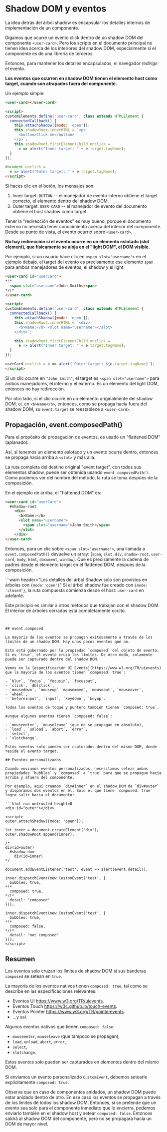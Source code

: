 # Shadow DOM y eventos

La idea detrás del árbol shadow es encapsular los detalles internos de implementación de un componente.

Digamos que ocurre un evento click dentro de un shadow DOM del componente `<user-card>`. Pero los scripts en el documento principal no tienen idea acerca de los interiores del shadow DOM, especialmente si el componente es de una librería de terceros.  

Entonces, para mantener los detalles encapsulados, el navegador *redirige* el evento.

**Los eventos que ocurren en shadow DOM tienen el elemento host como target, cuando son atrapados fuera del componente.**

Un ejemplo simple:

```html run autorun="no-epub" untrusted height=60
<user-card></user-card>

<script>
customElements.define('user-card', class extends HTMLElement {
  connectedCallback() {
    this.attachShadow({mode: 'open'});
    this.shadowRoot.innerHTML = `<p>
      <button>Click me</button>
    </p>`;
    this.shadowRoot.firstElementChild.onclick =
      e => alert("Inner target: " + e.target.tagName);
  }
});

document.onclick =
  e => alert("Outer target: " + e.target.tagName);
</script>
```

Si haces clic en el botón, los mensajes son:

1. Inner target: `BUTTON` -- el manejador de evento interno obtiene el target correcto, el elemento dentro del shadow DOM.
2. Outer target: `USER-CARD` -- el manejador de evento del documento obtiene el host shadow como target.

Tener la "redirección de eventos" es muy bueno, porque el documento externo no necesita tener conocimiento acerca del interior del componente. Desde su punto de vista, el evento ocurrió sobre `<user-card>`.

**No hay redirección si el evento ocurre en un elemento eslotado (slot element), que físicamente se aloja en el "light DOM", el DOM visible.**

Por ejemplo, si un usuario hace clic en `<span slot="username">` en el ejemplo debajo, el target del evento es precisamente ese elemento `span` para ambos manejadores de eventos, el shadow y el light:

```html run autorun="no-epub" untrusted height=60
<user-card id="userCard">
*!*
  <span slot="username">John Smith</span>
*/!*
</user-card>

<script>
customElements.define('user-card', class extends HTMLElement {
  connectedCallback() {
    this.attachShadow({mode: 'open'});
    this.shadowRoot.innerHTML = `<div>
      <b>Name:</b> <slot name="username"></slot>
    </div>`;

    this.shadowRoot.firstElementChild.onclick =
      e => alert("Inner target: " + e.target.tagName);
  }
});

userCard.onclick = e => alert(`Outer target: ${e.target.tagName}`);
</script>
```

Si un clic ocurre en `"John Smith"`, el target es `<span slot="username">` para ambos manejadores, el interno y el externo. Es un elemento del light DOM, entonces no hay redirección.

Por otro lado, si el clic ocurre en un elemento originalmente del shadow DOM, ej. en `<b>Name</b>`, entonces, como se propaga hacia fuera del shadow DOM, su `event.target` se reestablece a `<user-card>`.

## Propagación, event.composedPath()

Para el propósito de propagación de eventos, es usado un "flattened DOM" (aplanado).

Así, si tenemos un elemento eslotado y un evento ocurre dentro, entonces se propaga hacia arriba a `<slot>` y más allá.

La ruta completa del destino original "event target", con todos sus elementos shadow, puede ser obtenida usando `event.composedPath()`. Como podemos ver del nombre del método, la ruta se toma despúes de la composición.

En el ejemplo de arriba, el "flattened DOM" es:

```html
<user-card id="userCard">
  #shadow-root
    <div>
      <b>Name:</b>
      <slot name="username">
        <span slot="username">John Smith</span>
      </slot>
    </div>
</user-card>
```


Entonces, para un clic sobre `<span slot="username">`, una llamada a `event.composedPath()` devuelve un array: [`span`, `slot`, `div`, `shadow-root`, `user-card`, `body`, `html`, `document`, `window`]. Que es precisamente la cadena de padres desde el elemento target en el flattened DOM, después de la composición.

```warn header="Los detalles del árbol Shadow solo son provistos en árboles con `{mode:'open'}`"
Si el árbol shadow fue creado con `{mode: 'closed'}`, la ruta compuesta comienza desde el host: `user-card` en adelante.

Este principio es similar a otros métodos que trabajan con el shadow DOM. El interior de árboles cerrados está completamente oculto.
```


## event.composed

La mayoría de los eventos se propagan exitosamente a través de los límites de un shadow DOM. Hay unos pocos eventos que no.

Esto está gobernado por la propiedad `composed` del objeto de evento. Si es `true`, el evento cruza los límites. De otro modo, solamente puede ser capturado dentro del shadow DOM.

Vemos en la [especificación UI Events](https://www.w3.org/TR/uievents) que la mayoría de los eventos tienen `composed: true`:

- `blur`, `focus`, `focusin`, `focusout`,
- `click`, `dblclick`,
- `mousedown`, `mouseup` `mousemove`, `mouseout`, `mouseover`,
- `wheel`,
- `beforeinput`, `input`, `keydown`, `keyup`.

Todos los eventos de toque y puntero también tienen `composed: true`.

Aunque algunos eventos tienen `composed: false`:

- `mouseenter`, `mouseleave` (que no se propagan en absoluto),
- `load`, `unload`, `abort`, `error`,
- `select`,
- `slotchange`.

Estos eventos solo pueden ser capturados dentro del mismo DOM, donde reside el evento target.

## Eventos personalizados

Cuando enviamos eventos personalizados, necesitamos setear ambas propiedades `bubbles` y `composed` a `true` para que se propague hacia arriba y afuera del componente.

Por ejemplo, aquí creamos `div#inner` en el shadow DOM de `div#outer` y disparamos dos eventos en él. Solo el que tiene `composed: true` logra salir hacia el documento:

```html run untrusted height=0
<div id="outer"></div>

<script>
outer.attachShadow({mode: 'open'});

let inner = document.createElement('div');
outer.shadowRoot.append(inner);

/*
div(id=outer)
  #shadow-dom
    div(id=inner)
*/

document.addEventListener('test', event => alert(event.detail));

inner.dispatchEvent(new CustomEvent('test', {
  bubbles: true,
*!*
  composed: true,
*/!*
  detail: "composed"
}));

inner.dispatchEvent(new CustomEvent('test', {
  bubbles: true,
*!*
  composed: false,
*/!*
  detail: "not composed"
}));
</script>
```

## Resumen

Los eventos solo cruzan los límites de shadow DOM si sus banderas `composed` se setean en `true`.

La mayoría de los eventos nativos tienen `composed: true`, tal como se describe en las especificaciones relevantes:

- Eventos UI <https://www.w3.org/TR/uievents>.
- Eventos Touch  <https://w3c.github.io/touch-events>.
- Eventos Pointer <https://www.w3.org/TR/pointerevents>.
- ...y así.

Algunos eventos nativos que tienen `composed: false`:

- `mouseenter`, `mouseleave` (que tampoco se propagan),
- `load`, `unload`, `abort`, `error`,
- `select`,
- `slotchange`.

Estos eventos solo pueden ser capturados en elementos dentro del mismo DOM.

Si enviamos un evento personalizado `CustomEvent`, debemos setearle explícitamente `composed: true`.

Observa que en caso de componentes anidados, un shadow DOM puede estar anidado dentro de otro. En ese caso los eventos se propagan a través de los límites de todos los shadow DOM. Entonces, si se pretende que un evento sea solo para el componente inmediato que lo encierra, podemos enviarlo también en el shadow host y setear `composed: false`. Entonces saldrá al shadow DOM del componente, pero no se propagará hacia un DOM de mayor nivel.
